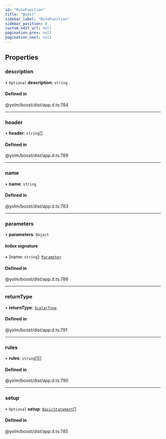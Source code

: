 ```yaml
---
id: "RuleFunction"
title: "Boost"
sidebar_label: "RuleFunction"
sidebar_position: 0
custom_edit_url: null
pagination_prev: null
pagination_next: null
---
```


## Properties

### description

• `Optional` **description**: `string`

#### Defined in

@yolm/boost/dist/app.d.ts:784

___

### header

• **header**: `string`[]

#### Defined in

@yolm/boost/dist/app.d.ts:789

___

### name

• **name**: `string`

#### Defined in

@yolm/boost/dist/app.d.ts:783

___

### parameters

• **parameters**: `Object`

#### Index signature

▪ [name: `string`]: [`Parameter`](Parameter.md)

#### Defined in

@yolm/boost/dist/app.d.ts:786

___

### returnType

• **returnType**: [`ScalarType`](../namespaces/yom.md#scalartype)

#### Defined in

@yolm/boost/dist/app.d.ts:791

___

### rules

• **rules**: `string`[][]

#### Defined in

@yolm/boost/dist/app.d.ts:790

___

### setup

• `Optional` **setup**: [`BasicStatement`](../namespaces/yom.md#basicstatement)[]

#### Defined in

@yolm/boost/dist/app.d.ts:785
